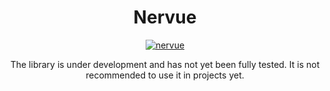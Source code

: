 <h1 align="center">Nervue</h1>
<p align="center">    
<a href="https://github.com/wiseadme/nervue">
<img src="https://i.ibb.co/N3pMDjL/nervue.png" alt="nervue">
</a>
</p>
<p align="center">The library is under development and has not yet been fully tested. It is not recommended to use it in projects yet.</p>
